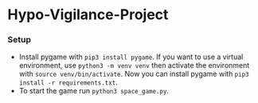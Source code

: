 # Hypo-Vigilance-Project

### Setup

- Install pygame with `pip3 install pygame`. If you want to use a virtual environment, use `python3 -m venv venv` then
activate the environment with `source venv/bin/activate`. Now you can install pygame with 
`pip3 install -r requirements.txt`. 
- To start the game run `python3 space_game.py`.
